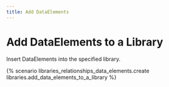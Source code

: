 ```yaml
---
title: Add DataElements
---
```


# Add DataElements to a Library

Insert DataElements into the specified library.

{% scenario libraries_relationships_data_elements.create libraries.add_data_elements_to_a_library %}
